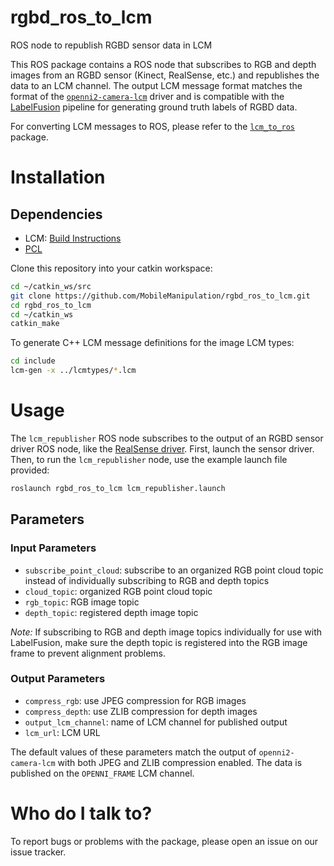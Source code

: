 # rgbd_ros_to_lcm
ROS node to republish RGBD sensor data in LCM

This ROS package contains a ROS node that subscribes to RGB and depth images from an RGBD sensor (Kinect, RealSense, etc.) and republishes the data to an LCM channel. The output LCM message format matches the format of the [`openni2-camera-lcm`](https://github.com/openhumanoids/openni2-camera-lcm) driver and is compatible with the [LabelFusion](http://labelfusion.csail.mit.edu/) pipeline for generating ground truth labels of RGBD data.

For converting LCM messages to ROS, please refer to the [`lcm_to_ros`](https://github.com/nrjl/lcm_to_ros) package.

# Installation

## Dependencies

* LCM: [Build Instructions](https://github.com/lcm-proj/lcm/blob/master/docs/content/build-instructions.md)
* [PCL](https://github.com/PointCloudLibrary/pcl)

Clone this repository into your catkin workspace: 
```bash
cd ~/catkin_ws/src
git clone https://github.com/MobileManipulation/rgbd_ros_to_lcm.git
cd rgbd_ros_to_lcm
cd ~/catkin_ws
catkin_make
```

To generate C++ LCM message definitions for the image LCM types:

```bash
cd include
lcm-gen -x ../lcmtypes/*.lcm
```

# Usage

The `lcm_republisher` ROS node subscribes to the output of an RGBD sensor driver ROS node, like the [RealSense driver](https://github.com/intel-ros/realsense). First, launch the sensor driver. Then, to run the `lcm_republisher` node, use the example launch file provided:

```bash
roslaunch rgbd_ros_to_lcm lcm_republisher.launch
```

## Parameters

### Input Parameters

* `subscribe_point_cloud`: subscribe to an organized RGB point cloud topic instead of individually subscribing to RGB and depth topics
* `cloud_topic`: organized RGB point cloud topic 
* `rgb_topic`: RGB image topic
* `depth_topic`: registered depth image topic

*Note:* If subscribing to RGB and depth image topics individually for use with LabelFusion, make sure the depth topic is registered into the RGB image frame to prevent alignment problems. 

### Output Parameters

* `compress_rgb`: use JPEG compression for RGB images
* `compress_depth`: use ZLIB compression for depth images
* `output_lcm_channel`: name of LCM channel for published output
* `lcm_url`: LCM URL

The default values of these parameters match the output of `openni2-camera-lcm` with both JPEG and ZLIB compression enabled. The data is published on the `OPENNI_FRAME` LCM channel.

# Who do I talk to?

To report bugs or problems with the package, please open an issue on our issue tracker.




